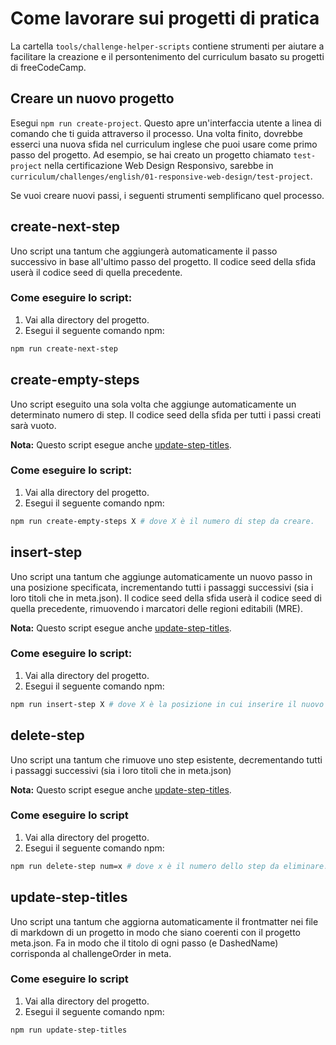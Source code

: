 # Come lavorare sui progetti di pratica

La cartella `tools/challenge-helper-scripts` contiene strumenti per aiutare a facilitare la creazione e il persontenimento del curriculum basato su progetti di freeCodeCamp.

## Creare un nuovo progetto

Esegui `npm run create-project`. Questo apre un'interfaccia utente a linea di comando che ti guida attraverso il processo. Una volta finito, dovrebbe esserci una nuova sfida nel curriculum inglese che puoi usare come primo passo del progetto. Ad esempio, se hai creato un progetto chiamato `test-project` nella certificazione Web Design Responsivo, sarebbe in `curriculum/challenges/english/01-responsive-web-design/test-project`.

Se vuoi creare nuovi passi, i seguenti strumenti semplificano quel processo.

## create-next-step

Uno script una tantum che aggiungerà automaticamente il passo successivo in base all'ultimo passo del progetto. Il codice seed della sfida userà il codice seed di quella precedente.

### Come eseguire lo script:

1. Vai alla directory del progetto.
2. Esegui il seguente comando npm:

```bash
npm run create-next-step
```

## create-empty-steps

Uno script eseguito una sola volta che aggiunge automaticamente un determinato numero di step. Il codice seed della sfida per tutti i passi creati sarà vuoto.

**Nota:** Questo script esegue anche [update-step-titles](#update-step-titles).

### Come eseguire lo script:

1. Vai alla directory del progetto.
2. Esegui il seguente comando npm:

```bash
npm run create-empty-steps X # dove X è il numero di step da creare.
```

## insert-step

Uno script una tantum che aggiunge automaticamente un nuovo passo in una posizione specificata, incrementando tutti i passaggi successivi (sia i loro titoli che in meta.json). Il codice seed della sfida userà il codice seed di quella precedente, rimuovendo i marcatori delle regioni editabili (MRE).

**Nota:** Questo script esegue anche [update-step-titles](#update-step-titles).

### Come eseguire lo script:

1. Vai alla directory del progetto.
2. Esegui il seguente comando npm:

```bash
npm run insert-step X # dove X è la posizione in cui inserire il nuovo step.
```

## delete-step

Uno script una tantum che rimuove uno step esistente, decrementando tutti i passaggi successivi (sia i loro titoli che in meta.json)

**Nota:** Questo script esegue anche [update-step-titles](#update-step-titles).

### Come eseguire lo script

1. Vai alla directory del progetto.
2. Esegui il seguente comando npm:

```bash
npm run delete-step num=x # dove x è il numero dello step da eliminare.
```

## update-step-titles

Uno script una tantum che aggiorna automaticamente il frontmatter nei file di markdown di un progetto in modo che siano coerenti con il progetto meta.json. Fa in modo che il titolo di ogni passo (e DashedName) corrisponda al challengeOrder in meta.

### Come eseguire lo script

1. Vai alla directory del progetto.
2. Esegui il seguente comando npm:

```bash
npm run update-step-titles
```
